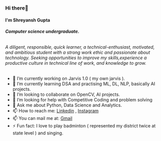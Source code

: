 ### Hi there👋
####  I'm Shreyansh Gupta
###### **Computer science undergraduate.** 
###### *A diligent, responsible, quick learner, a technical-enthusiast, motivated, and ambitious student with a strong work ethic and passionate about technology. Seeking opportunities to improve my skills,experience a productive culture in technical line of work, and knowledge to grow.*


<!--
**Shreyansh-Gupta/Shreyansh-Gupta** is a ✨ _special_ ✨ repository because its `README.md` (this file) appears on your GitHub profile.
-->
* 🔭 I’m currently working on Jarvis 1.0 ( my own jarvis ).
* 🌱 I’m currently learning DSA and practising ML, DL, NLP, basically AI projects.
* 👯 I’m looking to collaborate on OpenCV, AI projects.
* 🤔 I’m looking for help with Competitive Coding and problem solving
* 💬 Ask me about Python, Data Science and Analytics.
* 📫 How to reach me: [Linkedin](https://www.linkedin.com/in/shreyansh-gupta-05382b184/) , [Instagram](https://www.instagram.com/shreyansh_gupta22/)
* 📫 You can mail me at: [Gmail](nvshreyanshgupta@gmail.com)
* ⚡ Fun fact: I love to play badminton ( represented my district twice at state level ) and singing.

